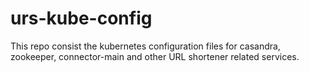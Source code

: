 # urs-kube-config
This repo consist the kubernetes configuration files for casandra, zookeeper, connector-main and other URL shortener related services.
